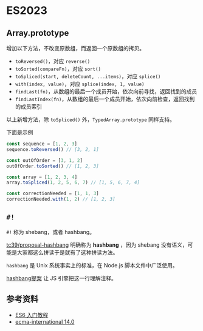 # ES2023
## Array.prototype
增加以下方法，不改变原数组，而返回一个原数组的拷贝。
- `toReversed()`，对应 `reverse()`
- `toSorted(compareFn)`，对应 `sort()`
- `toSpliced(start, deleteCount, ...items)`，对应 `splice()`
- `with(index, value)`，对应 `splice(index, 1, value)`
- `findLast(fn)`，从数组的最后一个成员开始，依次向前寻找，返回找到的成员
- `findLastIndex(fn)`，从数组的最后一个成员开始，依次向前检查，返回找到的成员索引

以上新增方法，除 `toSpliced()` 外，`TypedArray.prototype` 同样支持。

下面是示例
```js
const sequence = [1, 2, 3]
sequence.toReversed() // [3, 2, 1]

const outOfOrder = [3, 1, 2]
outOfOrder.toSorted() // [1, 2, 3]

const array = [1, 2, 3, 4]
array.toSpliced(1, 2, 5, 6, 7) // [1, 5, 6, 7, 4]

const correctionNeeded = [1, 1, 3]
correctionNeeded.with(1, 2) // [1, 2, 3]
```

## `#!`
`#!` 称为 shebang，或者 hashbang。

[tc39/proposal-hashbang](https://github.com/tc39/proposal-hashbang) 明确称为 **hashbang** ，因为 shebang 没有语义，可能是大家都这么拼读于是就有了这种拼读方法。

`hashbang` 是 Unix 系统事实上的标准，在 Node.js 脚本文件中广泛使用。

[hashbang提案](https://github.com/tc39/proposal-hashbang) 让 JS 引擎把这一行理解注释。

## 参考资料

- [ES6 入门教程](https://es6.ruanyifeng.com/#docs/array#%E5%AE%9E%E4%BE%8B%E6%96%B9%E6%B3%95%EF%BC%9AtoReversed%EF%BC%8CtoSorted%EF%BC%8CtoSpliced%EF%BC%8Cwith)
- [ecma-international 14.0](https://262.ecma-international.org/14.0/)